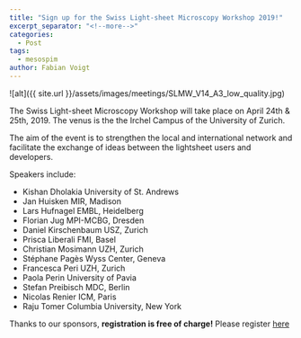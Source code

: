 ```yaml
---
title: "Sign up for the Swiss Light-sheet Microscopy Workshop 2019!"
excerpt_separator: "<!--more-->"
categories:
  - Post
tags:
  - mesospim
author: Fabian Voigt
---
```

![alt]({{ site.url }}/assets/images/meetings/SLMW_V14_A3_low_quality.jpg)

The Swiss Light-sheet Microscopy Workshop will take place on April 24th & 25th, 2019.
The venus is the the Irchel Campus of the University of Zurich.

The aim of the event is to strengthen the local and international network
and facilitate the exchange of ideas between the lightsheet users and developers.

Speakers include:
* Kishan Dholakia University of St. Andrews
* Jan Huisken MIR, Madison
* Lars Hufnagel EMBL, Heidelberg
* Florian Jug MPI-MCBG, Dresden
* Daniel Kirschenbaum USZ, Zurich
* Prisca Liberali FMI, Basel
* Christian Mosimann UZH, Zurich
* Stéphane Pagès Wyss Center, Geneva
* Francesca Peri UZH, Zurich
* Paola Perin University of Pavia
* Stefan Preibisch MDC, Berlin
* Nicolas Renier ICM, Paris
* Raju Tomer Columbia University, New York

Thanks to our sponsors, **registration is free of charge!** Please register
[here](https://www.zmb.uzh.ch/en/slmw.html)
